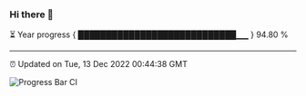 ### Hi there 👋

⏳ Year progress { ████████████████████████████▁▁ } 94.80 %

---

⏰ Updated on Tue, 13 Dec 2022 00:44:38 GMT

![Progress Bar CI](https://github.com/Shyam-Makwana/GitHub-Actions-Demo/workflows/Progress%20Bar%20CI/badge.svg)
